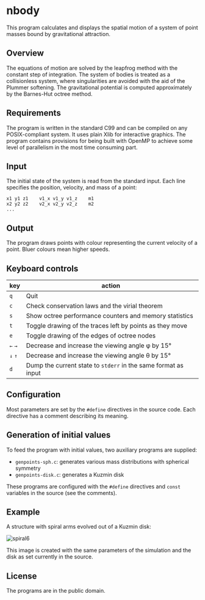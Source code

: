 # nbody
This program calculates and displays the spatial motion of a system of
point masses bound by gravitational attraction.

## Overview
The equations of motion are solved by the leapfrog method with the
constant step of integration. The system of bodies is treated as a
collisionless system, where singularities are avoided with the aid of
the Plummer softening. The gravitational potential is computed
approximately by the Barnes-Hut octree method.

## Requirements
The program is written in the standard C99 and can be compiled on any
POSIX-compliant system. It uses plain Xlib for interactive graphics.
The program contains provisions for being built with OpenMP to
achieve some level of parallelism in the most time consuming part.

## Input
The initial state of the system is read from the standard input. Each
line specifies the position, velocity, and mass of a point:

    x1 y1 z1    v1_x v1_y v1_z    m1
    x2 y2 z2    v2_x v2_y v2_z    m2
    ...

## Output
The program draws points with colour representing the current velocity
of a point. Bluer colours mean higher speeds.

## Keyboard controls
key     | action
--------|-------
`q`     | Quit
`c`     | Check conservation laws and the virial theorem
`s`     | Show octree performance counters and memory statistics
`t`     | Toggle drawing of the traces left by points as they move
`e`     | Toggle drawing of the edges of octree nodes
`←` `→` | Decrease and increase the viewing angle φ by 15°
`↓` `↑` | Decrease and increase the viewing angle θ by 15°
`d`     | Dump the current state to `stderr` in the same format as input

## Configuration
Most parameters are set by the `#define` directives in the source code.
Each directive has a comment describing its meaning.

## Generation of initial values
To feed the program with initial values, two auxiliary programs are
supplied:

* `genpoints-sph.c`: generates various mass distributions with spherical symmetry
* `genpoints-disk.c`: generates a Kuzmin disk

These programs are configured with the `#define` directives and `const`
variables in the source (see the comments).

## Example
A structure with spiral arms evolved out of a Kuzmin disk:

![spiral6](https://user-images.githubusercontent.com/29631214/34434604-441e67c2-ec98-11e7-8316-5fba22eaf779.png)

This image is created with the same parameters of the simulation and the
disk as set currently in the source.

## License
The programs are in the public domain.
